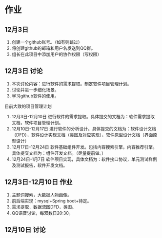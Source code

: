 # 作业

## 12月3日

1. 创建一个github账号。（如有则跳过）
2. 将创建github的邮箱和用户名发送到QQ群。
3. 组长在此项目中添加用户的协作权限（写权限）

## 12月3日 讨论

1. 本次讨论内容：进行软件的需求提取。制定软件项目管理计划。
2. 讨论并进一步细化场景。
3. 学习github软件的使用。

目前大致的项目管理计划

1. 12月3日-12月10日 进行软件的需求提取。具体提交的文档为：软件需求提取文档，软件项目管理计划。
2. 12月10日-12月17日 进行软件的分析设计。具体提交的文档为：软件设计文档（DFD），软件设计实现文档（类图及对应实现），软件原型设计文档（界面原型设计）
3. 12月17日-12月24日 软件基础组件开发。包括内容搜索引擎，内容推荐引擎。具体提交文档为：组件开发文档。（尽量提前做。）
4. 12月24日-1月7日 软件项目实现，具体文档为：软件接口协议，单元测试样例及测试报告，软件开发文档。

## 12月3日-12月10日 作业

1. 主题词搜索，大数据人物画像。
2. 前后端实现：mysql+Spring boot+待定。
3. 需求提取，数据流图DFD，类图。
4. QQ语音讨论，每双数日20:30。

## 12月10日 讨论

